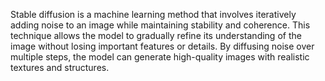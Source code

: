 Stable diffusion is a machine learning method that involves iteratively adding noise to an image while maintaining stability and coherence. This technique allows the model to gradually refine its understanding of the image without losing important features or details. By diffusing noise over multiple steps, the model can generate high-quality images with realistic textures and structures.

